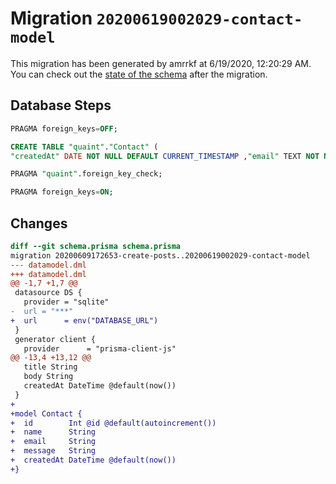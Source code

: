 # Migration `20200619002029-contact-model`

This migration has been generated by amrrkf at 6/19/2020, 12:20:29 AM.
You can check out the [state of the schema](./schema.prisma) after the migration.

## Database Steps

```sql
PRAGMA foreign_keys=OFF;

CREATE TABLE "quaint"."Contact" (
"createdAt" DATE NOT NULL DEFAULT CURRENT_TIMESTAMP ,"email" TEXT NOT NULL  ,"id" INTEGER NOT NULL  PRIMARY KEY AUTOINCREMENT,"message" TEXT NOT NULL  ,"name" TEXT NOT NULL  )

PRAGMA "quaint".foreign_key_check;

PRAGMA foreign_keys=ON;
```

## Changes

```diff
diff --git schema.prisma schema.prisma
migration 20200609172653-create-posts..20200619002029-contact-model
--- datamodel.dml
+++ datamodel.dml
@@ -1,7 +1,7 @@
 datasource DS {
   provider = "sqlite"
-  url = "***"
+  url      = env("DATABASE_URL")
 }
 generator client {
   provider      = "prisma-client-js"
@@ -13,4 +13,12 @@
   title String
   body String
   createdAt DateTime @default(now())
 }
+
+model Contact {
+  id        Int @id @default(autoincrement())
+  name      String
+  email     String
+  message   String
+  createdAt DateTime @default(now())
+}
```



